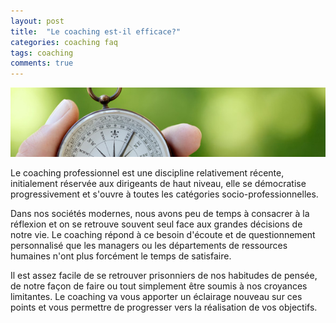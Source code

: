 ```yaml
---
layout: post
title:  "Le coaching est-il efficace?"
categories: coaching faq
tags: coaching
comments: true
---
```

![Coaching professionnel](/assets/img/chrono.jpg)

Le coaching professionnel est une discipline relativement récente, initialement réservée aux dirigeants de haut niveau, elle se démocratise progressivement et s'ouvre à toutes les catégories socio-professionnelles.

Dans nos sociétés modernes, nous avons peu de temps à consacrer à la réflexion et on se retrouve souvent seul face aux grandes décisions de notre vie.
Le coaching répond à ce besoin d'écoute et de questionnement personnalisé que les managers ou les départements de ressources humaines n'ont plus forcément le temps de satisfaire.

Il est assez facile de se retrouver prisonniers de nos habitudes de pensée, de notre façon de faire ou tout simplement être soumis à nos croyances limitantes. Le coaching va vous apporter un éclairage nouveau sur ces points et vous permettre de progresser vers la réalisation de vos objectifs.
